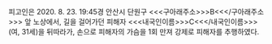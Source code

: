 피고인은 2020. 8. 23. 19:45경 안산시 단원구 <<<구아래주소>>>B<<</구아래주소>>> 앞 노상에서, 길을 걸어가던 피해자 <<<내국인이름>>>C<<</내국인이름>>>(여, 31세)을 뒤따라가, 손으로 피해자의 가슴을 1회 만져 강제로 피해자를 추행하였다.